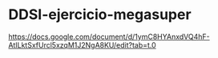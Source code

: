 # DDSI-ejercicio-megasuper
https://docs.google.com/document/d/1ymC8HYAnxdVQ4hF-AtILktSxfUrcl5xzqM1J2NgA8KU/edit?tab=t.0
